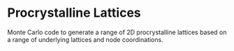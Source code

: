 # Procrystalline Lattices
Monte Carlo code to generate a range of 2D procrystalline lattices based on a range of underlying lattices and node coordinations.


